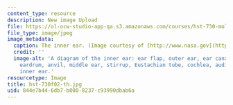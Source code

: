 ```yaml
---
content_type: resource
description: New image Upload
file: https://ol-ocw-studio-app-qa.s3.amazonaws.com/courses/hst-730-molecular-biology-for-the-auditory-system-fall-2002/844e7b446db7b0008237c93990dbab6a_hst-730f02-th.jpg
file_type: image/jpeg
image_metadata:
  caption: The inner ear. (Image courtesy of [http://www.nasa.gov](http://www.nasa.gov).)
  credit: ''
  image-alt: 'A diagram of the inner ear: ear flap, outer ear, ear canal, hammer,
    eardrum, anvil, middle ear, stirrup, Eustachian tube, cochlea, auditory nerve,
    inner ear.'
resourcetype: Image
title: hst-730f02-th.jpg
uid: 844e7b44-6db7-b000-8237-c93990dbab6a
---
```

